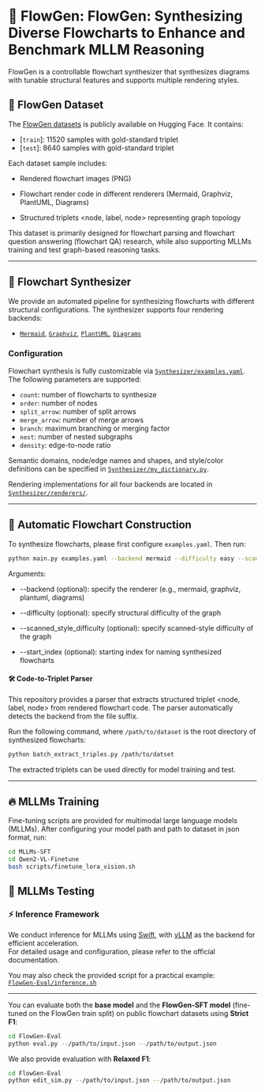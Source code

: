 # 🌟 FlowGen: FlowGen: Synthesizing Diverse Flowcharts to Enhance and Benchmark MLLM Reasoning

FlowGen is a controllable flowchart synthesizer that synthesizes diagrams with tunable structural features and supports multiple rendering styles.



## 📂 FlowGen Dataset
The [FlowGen datasets](https://huggingface.co/datasets/Sorrystopper/FlowGen) is publicly available on Hugging Face. It contains:
- [`train`]: 11520 samples with gold-standard triplet
- [`test`]: 8640 samples with gold-standard triplet

Each dataset sample includes:

- Rendered flowchart images (PNG)
- Flowchart render code in different renderers (Mermaid, Graphviz, PlantUML, Diagrams)

- Structured triplets <node, label, node> representing graph topology

This dataset is primarily designed for flowchart parsing and flowchart question answering (flowchart QA) research, while also supporting MLLMs training and test graph-based reasoning tasks.

---


## 👋 Flowchart Synthesizer
We provide an automated pipeline for synthesizing flowcharts with different structural configurations. The synthesizer supports four rendering backends:
- [`Mermaid`](https://mermaid-js.github.io/), [`Graphviz`](https://graphviz.org/), [`PlantUML`](https://plantuml.com/), [`Diagrams`](https://diagrams.mingrammer.com/)

### Configuration
Flowchart synthesis is fully customizable via [`Synthesizer/examples.yaml`](Synthesizer/examples.yaml). The following parameters are supported:

- `count`: number of flowcharts to synthesize  
- `order`: number of nodes  
- `split_arrow`: number of split arrows  
- `merge_arrow`: number of merge arrows  
- `branch`: maximum branching or merging factor  
- `nest`: number of nested subgraphs  
- `density`: edge-to-node ratio  

Semantic domains, node/edge names and shapes, and style/color definitions can be specified in [`Synthesizer/my_dictionary.py`](Synthesizer/my_dictionary.py).  

Rendering implementations for all four backends are located in [`Synthesizer/renderers/`](Synthesizer/renderers/).  



---

## 🤖 Automatic Flowchart Construction
To synthesize flowcharts, please first configure `examples.yaml`. Then run:
```bash
python main.py examples.yaml --backend mermaid --difficulty easy --scanned_style_difficulty easy --start_index 201
```
Arguments:
- --backend (optional): specify the renderer (e.g., mermaid, graphviz, plantuml, diagrams)

- --difficulty (optional): specify structural difficulty of the graph

- --scanned_style_difficulty (optional): specify scanned-style difficulty of the graph

- --start_index (optional): starting index for naming synthesized flowcharts



<!-- ###   -->
#### 🛠️ Code-to-Triplet Parser
This repository provides a parser that extracts structured triplet <node, label, node> from rendered flowchart code.
The parser automatically detects the backend from the file suffix.

Run the following command, where `/path/to/dataset` is the root directory of synthesized flowcharts:
```bash
python batch_extract_triples.py /path/to/datset
```
The extracted triplets can be used directly for model training and test.

---

## 🔥 MLLMs Training
Fine-tuning scripts are provided for multimodal large language models (MLLMs).
After configuring your model path and path to dataset in json format, run:
```bash
cd MLLMs-SFT
cd Qwen2-VL-Finetune
bash scripts/finetune_lora_vision.sh
```
## 🚀 MLLMs Testing
### ⚡ Inference Framework
We conduct inference for MLLMs using [Swift](https://swift.readthedocs.io/en/v3.6/), with [vLLM](https://github.com/vllm-project/vllm) as the backend for efficient acceleration.  
For detailed usage and configuration, please refer to the official documentation.

You may also check the provided script for a practical example:  
[`FlowGen-Eval/inference.sh`](FlowGen-Eval/inference.sh)

---

You can evaluate both the **base model** and the **FlowGen-SFT model** (fine-tuned on the FlowGen train split) on public flowchart datasets using **Strict F1**:
```bash
cd FlowGen-Eval
python eval.py --/path/to/input.json --/path/to/output.json
```
We also provide evaluation with **Relaxed F1**:
```bash
cd FlowGen-Eval
python edit_sim.py --/path/to/input.json --/path/to/output.json
```